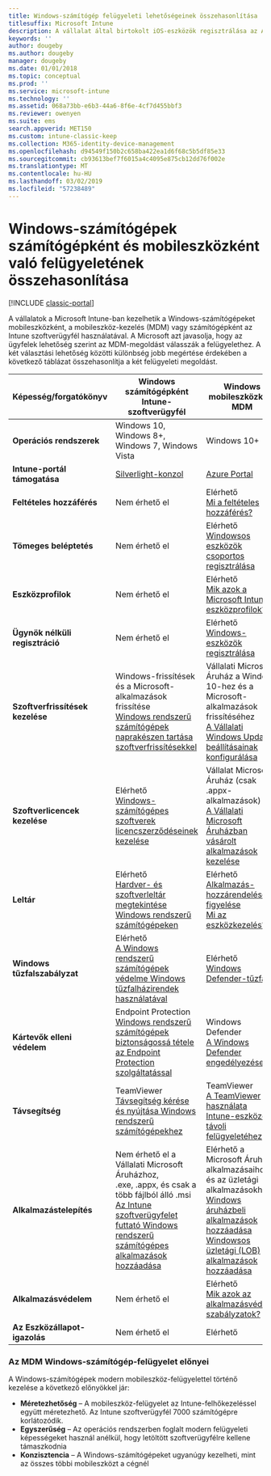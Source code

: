 ```yaml
---
title: Windows-számítógép felügyeleti lehetőségeinek összehasonlítása
titlesuffix: Microsoft Intune
description: A vállalat által birtokolt iOS-eszközök regisztrálása az Apple Készülékregisztrációs program (DEP) vagy az Apple Configurator eszköz segítségével.
keywords: ''
author: dougeby
ms.author: dougeby
manager: dougeby
ms.date: 01/01/2018
ms.topic: conceptual
ms.prod: ''
ms.service: microsoft-intune
ms.technology: ''
ms.assetid: 068a73bb-e6b3-44a6-8f6e-4cf7d455bbf3
ms.reviewer: owenyen
ms.suite: ems
search.appverid: MET150
ms.custom: intune-classic-keep
ms.collection: M365-identity-device-management
ms.openlocfilehash: d94549f150b2c658ba422ea1d6f68c5b5df85e33
ms.sourcegitcommit: cb93613bef7f6015a4c4095e875cb12dd76f002e
ms.translationtype: MT
ms.contentlocale: hu-HU
ms.lasthandoff: 03/02/2019
ms.locfileid: "57238489"
---
```

# <a name="compare-managing-windows-pcs-as-computers-or-mobile-devices"></a>Windows-számítógépek számítógépként és mobileszközként való felügyeletének összehasonlítása

[!INCLUDE [classic-portal](includes/classic-portal.md)]

A vállalatok a Microsoft Intune-ban kezelhetik a Windows-számítógépeket mobileszközként, a mobileszköz-kezelés (MDM) vagy számítógépként az Intune szoftverügyfél használatával.  A Microsoft azt javasolja, hogy az ügyfelek lehetőség szerint az MDM-megoldást válasszák a felügyelethez. A két választási lehetőség közötti különbség jobb megértése érdekében a következő táblázat összehasonlítja a két felügyeleti megoldást.

|**Képesség/forgatókönyv** |**Windows számítógépként**<br>Intune-szoftverügyfél | **Windows mobileszközként**<br>MDM |
|--------------|-------------------------------|-------------------------------|
|**Operációs rendszerek** |Windows 10, Windows 8+, Windows 7, Windows Vista | Windows 10+ |
|**Intune-portál támogatása** |[Silverlight-konzol](https://manage.microsoft.com)|[Azure Portal](https://portal.azure.com) |
|**Feltételes hozzáférés**|Nem érhető el|Elérhető <br>[Mi a feltételes hozzáférés?](conditional-access.md)|
|**Tömeges beléptetés**|Nem érhető el|Elérhető <br>[Windowsos eszközök csoportos regisztrálása](windows-bulk-enroll.md)|
|**Eszközprofilok**|Nem érhető el|Elérhető <br>[Mik azok a Microsoft Intune-eszközprofilok?](device-profiles.md)|
|**Ügynök nélküli regisztráció**|Nem érhető el |Elérhető<br>[Windows-eszközök regisztrálása](windows-enroll.md)|
|**Szoftverfrissítések kezelése**| Windows-frissítések és a Microsoft-alkalmazások frissítése<br>[Windows rendszerű számítógépek naprakészen tartása szoftverfrissítésekkel](keep-windows-pcs-up-to-date-with-software-updates-in-microsoft-intune.md)|Vállalati Microsoft Áruház a Windows 10-hez és a Microsoft-alkalmazások frissítéséhez<br> [A Vállalati Windows Update beállításainak konfigurálása](windows-update-for-business-configure.md) |
|**Szoftverlicencek kezelése**|Elérhető <br>[Windows-számítógépes szoftverek licencszerződéseinek kezelése](manage-license-agreements-for-windows-pc-software-in-microsoft-intune.md)|Vállalat Microsoft Áruház (csak .appx-alkalmazások)<br>[A Vállalati Microsoft Áruházban vásárolt alkalmazások kezelése](windows-store-for-business.md)|
|**Leltár**|Elérhető <br>[Hardver- és szoftverleltár megtekintése Windows rendszerű számítógépeken](view-hardware-and-software-inventory-for-windows-pcs-in-microsoft-intune.md)|Elérhető <br>[Alkalmazás-hozzárendelések figyelése](apps-monitor.md)<br>[Mi az eszközkezelés?](device-management.md)|
|**Windows tűzfalszabályzat**|Elérhető <br>[A Windows rendszerű számítógépek védelme Windows tűzfalházirendek használatával](help-protect-windows-pcs-using-windows-firewall-policies-in-microsoft-intune.md) |Elérhető <br>[Windows Defender-tűzfal](endpoint-protection-windows-10.md#windows-defender-firewall)|
|**Kártevők elleni védelem**|Endpoint Protection<br>[Windows rendszerű számítógépek biztonságossá tétele az Endpoint Protection szolgáltatással](help-secure-windows-pcs-with-endpoint-protection-for-microsoft-intune.md)|Windows Defender<br>[A Windows Defender engedélyezése](advanced-threat-protection.md)|
|**Távsegítség** |TeamViewer<br>[Távsegítség kérése és nyújtása Windows rendszerű számítógépekhez](request-and-provide-remote-assistance-for-windows-pcs-in-microsoft-intune.md)|TeamViewer<br> [A TeamViewer használata Intune-eszközök távoli felügyeletéhez](device-profile-android-teamviewer.md) |
|**Alkalmazástelepítés** | Nem érhető el a Vállalati Microsoft Áruházhoz,<br>.exe, .appx, és csak a több fájlból álló .msi<br>[Az Intune szoftverügyfelet futtató Windows rendszerű számítógépes alkalmazások hozzáadása](add-apps-for-windows-pcs-in-microsoft-intune.md)|Elérhető a Microsoft Áruház alkalmazásaihoz és az üzletági alkalmazásokhoz<br>[Windows áruházbeli alkalmazások hozzáadása](store-apps-windows.md)<br>[Windowsos üzletági (LOB) alkalmazások hozzáadása](lob-apps-windows.md)|
|**Alkalmazásvédelem**|Nem érhető el|Elérhető <br>[Mik azok az alkalmazásvédelmi szabályzatok?](app-protection-policy.md)|
|**Az Eszközállapot-igazolás**|Nem érhető el|Elérhető|


### <a name="advantages-of-mdm-windows-pc-management"></a>Az MDM Windows-számítógép-felügyelet előnyei
A Windows-számítógépek modern mobileszköz-felügyelettel történő kezelése a következő előnyökkel jár:
- **Méretezhetőség** – A mobileszköz-felügyelet az Intune-felhőkezeléssel együtt méretezhető. Az Intune szoftverügyfél 7000 számítógépre korlátozódik.
- **Egyszerűség** – Az operációs rendszerben foglalt modern felügyeleti képességeket használ anélkül, hogy letöltött szoftverügyfélre kellene támaszkodnia
- **Konzisztencia** – A Windows-számítógépeket ugyanúgy kezelheti, mint az összes többi mobileszközt a cégnél <!-- - **Cloud optimization** - -->
